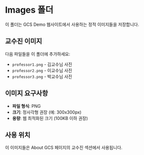 # Images 폴더

이 폴더는 GCS Demo 웹사이트에서 사용하는 정적 이미지들을 저장합니다.

## 교수진 이미지

다음 파일들을 이 폴더에 추가하세요:

- `professor1.png` - 김교수님 사진
- `professor2.png` - 이교수님 사진  
- `professor3.png` - 박교수님 사진

## 이미지 요구사항

- **파일 형식**: PNG
- **크기**: 정사각형 권장 (예: 300x300px)
- **용량**: 웹 최적화된 크기 (100KB 이하 권장)

## 사용 위치

이 이미지들은 About GCS 페이지의 교수진 섹션에서 사용됩니다.
